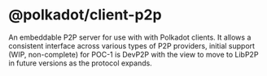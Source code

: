 # @polkadot/client-p2p

An embeddable P2P server for use with with Polkadot clients. It allows a consistent interface across various types of P2P providers, initial support (WIP, non-complete) for POC-1 is DevP2P with the view to move to LibP2P in future versions as the protocol expands.
